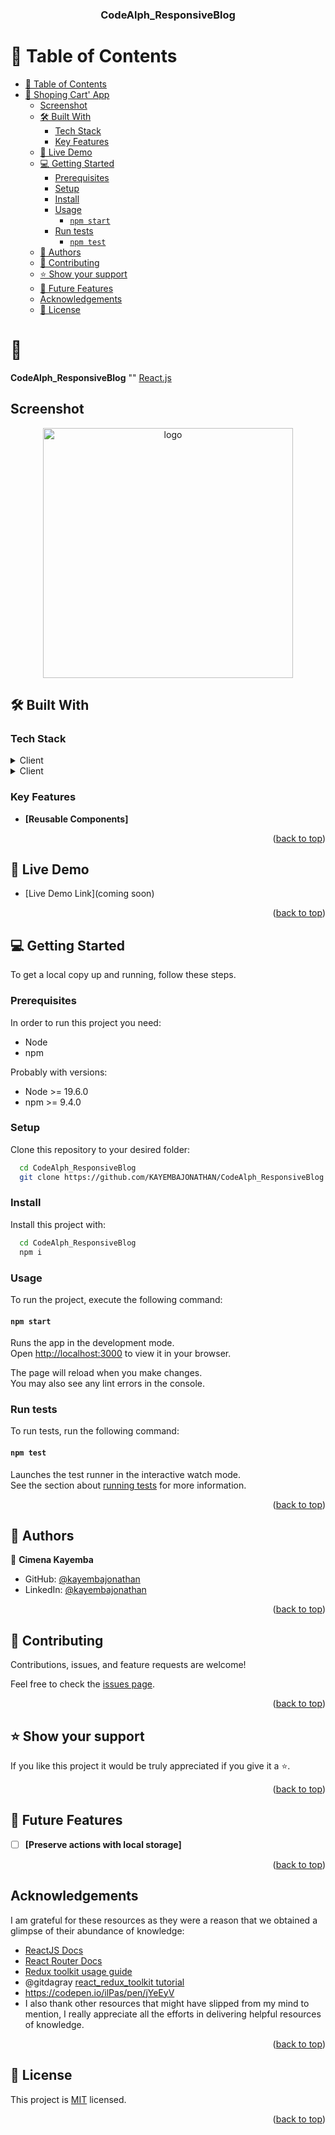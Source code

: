<a name="readme-top"></a>

<div align="center">
  <!-- <img src="./app_screenshot.png" alt="logo" width="140"  height="auto" />
  <br/> -->

  <h3><b>CodeAlph_ResponsiveBlog</b></h3>

</div>

# 📗 Table of Contents

- [📗 Table of Contents](#-table-of-contents)
- [📖 Shoping Cart' App ](#-Shoping-Cart-App-)
  - [Screenshot ](#screenshot-)
  - [🛠 Built With ](#-built-with-)
    - [Tech Stack ](#tech-stack-)
    - [Key Features ](#key-features-)
  - [🚀 Live Demo ](#-live-demo-)
  - [💻 Getting Started ](#-getting-started-)
    - [Prerequisites](#prerequisites)
    - [Setup](#setup)
    - [Install](#install)
    - [Usage](#usage)
      - [`npm start`](#npm-start)
    - [Run tests](#run-tests)
      - [`npm test`](#npm-test)
  - [👥 Authors ](#-authors-)
  - [🤝 Contributing ](#-contributing-)
  - [⭐️ Show your support ](#️-show-your-support-)
  - [🔭 Future Features ](#-future-features-)
  - [Acknowledgements ](#acknowledgements-)
  - [📝 License ](#-license-)

# 📖 <a name="about-project"></a>

**CodeAlph_ResponsiveBlog**
""
<a href="https://reactjs.org/">React.js</a>

## Screenshot <a name="screenshot"></a>

<div align='center'>
  <img src="./public/screenshot.png" alt="logo" width="400"  height="auto" />
    <br/>
</div>

## 🛠 Built With <a name="built-with"></a>

### Tech Stack <a name="tech-stack"></a>

<details>
  <summary>Client</summary>
  <ul>
    <li><a href="https://reactjs.org/">React.js</a></li>
  </ul>
</details>

<details>
  <summary>Client</summary>
  <ul>
    <li><a href="https://nodejs.org/">Node.js</a></li>
  </ul>
</details>

<!-- Features -->

### Key Features <a name="key-features"></a>

- **[Reusable Components]**

<p align="right">(<a href="#readme-top">back to top</a>)</p>

<!-- LIVE DEMO -->

## 🚀 Live Demo <a name="live-demo"></a>

- [Live Demo Link](coming soon)

<p align="right">(<a href="#readme-top">back to top</a>)</p>

<!-- GETTING STARTED -->

## 💻 Getting Started <a name="getting-started"></a>

To get a local copy up and running, follow these steps.

### Prerequisites

In order to run this project you need:

- Node
- npm

Probably with versions:

- Node >= 19.6.0
- npm >= 9.4.0

### Setup

Clone this repository to your desired folder:

```sh
  cd CodeAlph_ResponsiveBlog
  git clone https://github.com/KAYEMBAJONATHAN/CodeAlph_ResponsiveBlog.git
```

### Install

Install this project with:

```sh
  cd CodeAlph_ResponsiveBlog
  npm i
```

### Usage

To run the project, execute the following command:

#### `npm start`

Runs the app in the development mode.\
Open [http://localhost:3000](http://localhost:3000) to view it in your browser.

The page will reload when you make changes.\
You may also see any lint errors in the console.

### Run tests

To run tests, run the following command:

#### `npm test`

Launches the test runner in the interactive watch mode.\
See the section about [running tests](https://facebook.github.io/create-react-app/docs/running-tests) for more information.

<p align="right">(<a href="#readme-top">back to top</a>)</p>

<!-- AUTHORS -->

## 👥 Authors <a name="authors"></a>

👤 **Cimena Kayemba**

- GitHub: [@kayembajonathan](https://github.com/KAYEMBAJONATHAN)
- LinkedIn: [@kayembajonathan](https://www.linkedin.com/in/cimena-kayemba-b56247236/)

<p align="right">(<a href="#readme-top">back to top</a>)</p>

<!-- CONTRIBUTING -->

## 🤝 Contributing <a name="contributing"></a>

Contributions, issues, and feature requests are welcome!

Feel free to check the [issues page]().

<p align="right">(<a href="#readme-top">back to top</a>)</p>

<!-- SUPPORT -->

## ⭐️ Show your support <a name="support"></a>

If you like this project it would be truly appreciated if you give it a ⭐️.

<p align="right">(<a href="#readme-top">back to top</a>)</p>

## 🔭 Future Features <a name="future-features"></a>

- [ ] **[Preserve actions with local storage]**

<p align="right">(<a href="#readme-top">back to top</a>)</p>

## Acknowledgements <a name="acknowledgements"></a>

I am grateful for these resources as they were a reason that we obtained a glimpse of their abundance of knowledge:

- [ReactJS Docs](https://reactjs.org/docs)
- [React Router Docs](https://reactrouter.com/en/main)
- [Redux toolkit usage guide](https://redux-toolkit.js.org/usage/usage-guide)
- @gitdagray [react_redux_toolkit tutorial](https://www.youtube.com/watch?v=93CR_yURoII)
- https://codepen.io/ilPas/pen/jYeEyV
- I also thank other resources that might have slipped from my mind to mention, I really appreciate all the efforts in delivering helpful resources of knowledge.

<p align="right">(<a href="#readme-top">back to top</a>)</p>

<!-- LICENSE -->

## 📝 License <a name="license"></a>

This project is [MIT](./MIT.md) licensed.

<p align="right">(<a href="#readme-top">back to top</a>)</p>
